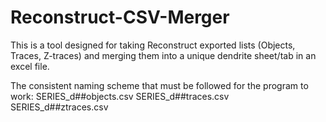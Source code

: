 # Reconstruct-CSV-Merger
This is a tool designed for taking Reconstruct exported lists (Objects, Traces, Z-traces) and merging them into a unique dendrite sheet/tab in an excel file.

The consistent naming scheme that must be followed for the program to work:
  SERIES_d##objects.csv
  SERIES_d##traces.csv
  SERIES_d##ztraces.csv
